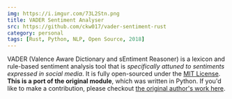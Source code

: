 ```yaml
---
img: https://i.imgur.com/73L2Stn.png
title: VADER Sentiment Analyser
src: https://github.com/ckw017/vader-sentiment-rust
category: personal
tags: [Rust, Python, NLP, Open Source, 2018]
---
```

VADER (Valence Aware Dictionary and sEntiment Reasoner) is a lexicon and rule-based sentiment analysis tool that is *specifically attuned to sentiments expressed in social media*. It is fully open-sourced under the [MIT License](http://choosealicense.com/). **This is a port of the original module**, which was written in Python. If you'd like to make a contribution, please checkout  [the original author's work here](https://github.com/cjhutto/vaderSentiment).
